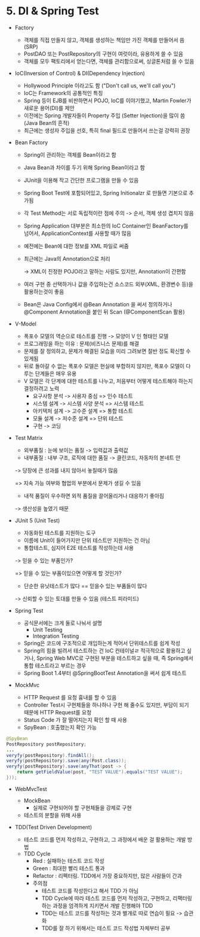 # 5. DI & Spring Test

* Factory
  * 객체를 직접 만들지 않고, 객체를 생성하는 책임만 가진 객체를 만들어서 씀(SRP)
  * PostDAO 또는 PostRepository의 구현이 여럿이라, 유용하게 쓸 수 있음
  * 객체를 모두 팩토리에서 얻는다면, 객체를 관리함으로써, 싱글톤처럼 쓸 수 있음



* IoC(Inversion of Control) & DI(Dependency Injection)
  * Hollywood Principle 이라고도 함 ("Don't call us, we'll call you")
  * IoC는 Framework의 공통적인 특징
  * Spring 등이 EJB를 비판하면서 POJO, IoC를 이야기했고, Martin Fowler가 새로운 용어(DI)를 제안
  * 이전에는 Spring 개발자들이 Property 주입 (Setter Injection)을 많이 씀(Java Bean의 흔적)
  * 최근에는 생성자 주입을 선호, 특히 final 필드로 만들어서 쓰는걸 강력히 권장



* Bean Factory
  * Spring이 관리하는 객체를 Bean이라고 함
  * Java Bean과 차이를 두기 위해 Spring Bean이라고 함
  *    JUnit을 이용해 작고 간단한 프로그램을 만들 수 있음
  * Spring Boot Test에 포함되어있고, Spring Initionalzr 로 만들면 기본으로 추가됨
  * 각 Test Method는 서로 독립적이란 점에 주의 -> 순서, 객체 생성 겹치지 않음
  * Spring Application 대부분은 최소한의 IoC Container인 BeanFactory를 넘어서, ApplicationContext를 사용할 때가 많음
  * 예전에는 Bean에 대한 정보를 XML 파일로 써줌
  *   최근에는 Java의 Annotation으로 처리

      \-> XML이 진정한 POJO라고 말하는 사람도 있지만, Annotation이 간편함
  * 여러 구현 중 선택하거나 값을 주입하는건 소스코드 외부(XML, 환경변수 등)을 활용하는것이 좋음
  * Bean은 Java Config에서 @Bean Annotation 을 써서 정의하거나 @Component Annotation을 붙인 뒤 Scan (@ComponentScan 활용)



* V-Model
  * 폭포수 모델의 역순으로 테스트를 진행 -> 모양이 V 인 형태인 모델
  * 프로그래밍을 하는 이유 : 문제(비즈니스 문제)를 해결
  * 문제를 잘 정의하고, 문제가 해결된 모습을 미리 그려보면 절반 정도 확신할 수 있게됨
  * 뒤로 돌아갈 수 없는 폭포수 모델은 현실에 부합하지 않지만, 폭포수 모델이 다루는 단계들은 매우 유용
  * V 모델은 각 단계에 대한 테스트를 나누고, 처음부터 어떻게 테스트해야 하는지 결정하려고 노력
    * 요구사항 분석 -> 사용자 중심 => 인수 테스트
    * 시스템 설계 -> 시스템 사양 분석 => 시스템 테스트
    * 아키텍처 설계 -> 고수준 설계 => 통합 테스트
    * 모듈 설계 -> 저수준 설계 => 단위 테스트
    * 구현 -> 코딩



*   Test Matrix

    * 외부품질 : 눈에 보이는 품질 -> 입력값과 출력값
    * 내부품질 : 내부 구조, 로직에 대한 품질 -> 클린코드, 자동차의 본네트 안

    \-> 당장에 큰 성과를 내지 않아서 놓칠때가 많음

    \=> 지속 가능 여부와 협업의 부분에서 문제가 생길 수 있음

    * 내적 품질이 우수하면 외적 품질을 끌어올리거나 대응하기 좋아짐

    \-> 생산성을 높였기 때문



*   JUnit 5 (Unit Test)

    * 자동화된 테스트를 지원하는 도구
    * 이름에 Unit이 들어가지만 단위 테스트만 지원하는 건 아님
    * 통합테스트, 심지어 E2E 테스트를 작성하는데 사용

    \-> 믿을 수 있는 부품인가?

    \=> 믿을 수 있는 부품이있으면 어떻게 할 것인가?

    * 단순한 유닛테스트가 많다 == 믿을수 있는 부품들이 많다

    \-> 신뢰할 수 있는 토대를 만들 수 있음 (테스트 피라미드)



* Spring Test
  * 공식문서에는 크게 둘로 나눠서 설명
    * Unit Testing
    * Integration Testing
  * Spring은 코드에 구조적으로 개입하는게 적어서 단위테스트를 쉽게 작성
  * Spring의 힘을 빌려서 테스트하는 건  IoC 컨테이널ㄹ 적극적으로 활용하고 싶거나, Spring Web MVC로 구현된 부분을 테스트하고 싶을 때, 즉 Spring에서 통합 테스트라고 부르는 경우
  *    Spring Boot 1.4부터 @SpringBootTest Annotation을 써서 쉽게 테스트



* MockMvc
  * HTTP Request 를 요청 흉내를 할 수 있음
  * Controller Test시  구현체들을 하나하나 구현 해 줄수도 있지만, 부담이 되기 때문에 HTTP Request를 요청
  * Status Code 가 잘 떨어지는지 확인 할 때 사용
  * SpyBean : 호출했는지 확인 가능

```java
@SpyBean
PostRepository postRepository;
...
veryfy(postRepository).findAll();
veryfy(postRepository).save(any(Post.class));
veryfy(postRepository).save(anyThat(post -> {
    return getFieldValue(post, "TEST VALUE").equals("TEST VALUE");
}));
```



* WebMvcTest
  * MockBean
    * 실제로 구현되어야 할 구현체들을 강제로 구현
  * 테스트의 분할을 위해 사용



* TDD(Test Driven Development)
  * 테스트 코드를 먼저 작성하고, 구현하고, 그 과정에서 배운 걸 활용하는 개발 방법
  * TDD Cycle
    * Red : 실패하는 테스트 코드 작성
    * Green : 최대한 빨리 테스트 통과
    * Refactor : 리펙터링. TDD에서 가장 중요하지만, 많은 사람들이 간과
    * 주의점
      * 테스트 코드를 작성한다고 해서 TDD 가 아님
      * TDD Cycle에 따라 테스트 코드를 먼저 작성하고, 구현하고, 리팩터링 하는 과정을 엄격하게 지키면서 개발 진행해야 TDD
      * TDD는 테스트 코드를 작성하는 것과 별개로 따로 연습이 필요 -> 습관화
      * TDD를 잘 하기 위해서는 테스트 코드 작성법 자체부터 공부
